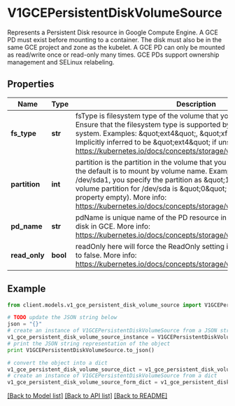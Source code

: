 # V1GCEPersistentDiskVolumeSource

Represents a Persistent Disk resource in Google Compute Engine.  A GCE PD must exist before mounting to a container. The disk must also be in the same GCE project and zone as the kubelet. A GCE PD can only be mounted as read/write once or read-only many times. GCE PDs support ownership management and SELinux relabeling.

## Properties
Name | Type | Description | Notes
------------ | ------------- | ------------- | -------------
**fs_type** | **str** | fsType is filesystem type of the volume that you want to mount. Tip: Ensure that the filesystem type is supported by the host operating system. Examples: \&quot;ext4\&quot;, \&quot;xfs\&quot;, \&quot;ntfs\&quot;. Implicitly inferred to be \&quot;ext4\&quot; if unspecified. More info: https://kubernetes.io/docs/concepts/storage/volumes#gcepersistentdisk | [optional] 
**partition** | **int** | partition is the partition in the volume that you want to mount. If omitted, the default is to mount by volume name. Examples: For volume /dev/sda1, you specify the partition as \&quot;1\&quot;. Similarly, the volume partition for /dev/sda is \&quot;0\&quot; (or you can leave the property empty). More info: https://kubernetes.io/docs/concepts/storage/volumes#gcepersistentdisk | [optional] 
**pd_name** | **str** | pdName is unique name of the PD resource in GCE. Used to identify the disk in GCE. More info: https://kubernetes.io/docs/concepts/storage/volumes#gcepersistentdisk | 
**read_only** | **bool** | readOnly here will force the ReadOnly setting in VolumeMounts. Defaults to false. More info: https://kubernetes.io/docs/concepts/storage/volumes#gcepersistentdisk | [optional] 

## Example

```python
from client.models.v1_gce_persistent_disk_volume_source import V1GCEPersistentDiskVolumeSource

# TODO update the JSON string below
json = "{}"
# create an instance of V1GCEPersistentDiskVolumeSource from a JSON string
v1_gce_persistent_disk_volume_source_instance = V1GCEPersistentDiskVolumeSource.from_json(json)
# print the JSON string representation of the object
print V1GCEPersistentDiskVolumeSource.to_json()

# convert the object into a dict
v1_gce_persistent_disk_volume_source_dict = v1_gce_persistent_disk_volume_source_instance.to_dict()
# create an instance of V1GCEPersistentDiskVolumeSource from a dict
v1_gce_persistent_disk_volume_source_form_dict = v1_gce_persistent_disk_volume_source.from_dict(v1_gce_persistent_disk_volume_source_dict)
```
[[Back to Model list]](../README.md#documentation-for-models) [[Back to API list]](../README.md#documentation-for-api-endpoints) [[Back to README]](../README.md)


